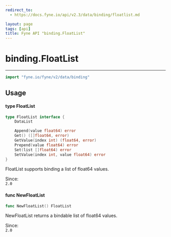 ```yaml
---
redirect_to:
  - https://docs.fyne.io/api/v2.3/data/binding/floatlist.md

layout: page
tags: [api]
title: Fyne API "binding.FloatList"
---
```



# binding.FloatList
---
```go
import "fyne.io/fyne/v2/data/binding"
```

## Usage

#### type FloatList

```go
type FloatList interface {
	DataList

	Append(value float64) error
	Get() ([]float64, error)
	GetValue(index int) (float64, error)
	Prepend(value float64) error
	Set(list []float64) error
	SetValue(index int, value float64) error
}
```

FloatList supports binding a list of float64 values.


<div class="since">Since: <code>
2.0</code></div>

#### func  NewFloatList

```go
func NewFloatList() FloatList
```
NewFloatList returns a bindable list of float64 values.


<div class="since">Since: <code>
2.0</code></div>
